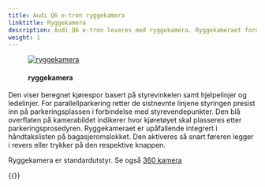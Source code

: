```yaml
---
title: Audi Q6 e-tron ryggekamera
linktitle: Ryggekamera
description: Audi Q6 e-tron leveres med ryggekamera. Ryggekameraet forenkler manøvrering ved å vise sonen bak kjøretøyet på MMI-displayet.
weight: 1
---
```

<!-- markdownlint-disable MD033 -->
<figure>
    <a href="https://media.electrichasgoneaudi.net/multimedia/models/e-tron/technology/drivingassistance/reversingcamera/rearviewcamera.jpg">
        <img src="https://media.electrichasgoneaudi.net/multimedia/models/e-tron/technology/drivingassistance/reversingcamera/rearviewcameras.jpg"
        class="img-fluid" alt="ryggekamera" title="ryggekamera">
    </a>
    <figcaption><h4>ryggekamera</h4></figcaption>
</figure>

Den viser beregnet kjørespor basert på styrevinkelen samt hjelpelinjer og ledelinjer. For parallellparkering retter de sistnevnte linjene styringen presist inn på parkeringsplassen i forbindelse med styrevendepunkter. Den blå overflaten på kamerabildet indikerer hvor kjøretøyet skal plasseres etter parkeringsprosedyren. Ryggekameraet er upåfallende integrert i håndtakslisten på bagasjeromslokket. Den aktiveres så snart føreren legger i revers eller trykker på den respektive knappen.

Ryggekamera er standardutstyr. Se også [360 kamera](../360camera/)

{{<children description="true" />}}
